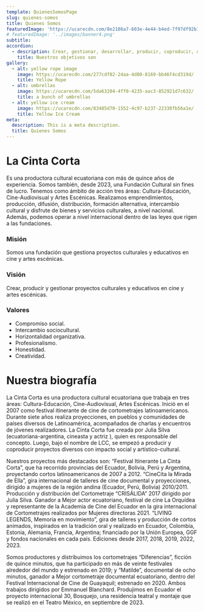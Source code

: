 ```yaml
---
template: QuienesSomosPage
slug: quienes-somos
title: Quienes Somos
featuredImage: 'https://ucarecdn.com/8e2186a7-603e-4e44-b4ed-7f97df92b151/bannerquienessomos.jpg'
# featuredImage: '../images/banner4.png'
subtitle:
accordion:
  - description: Crear, gestionar, desarrollar, producir, coproducir, distribuir y formar en proyectos e investigaciones culturales, cinematográficas, escénicas, musicales y artísticas en general.
    title: Nuestros objetivos son
gallery:
  - alt: yellow rope image
    image: https://ucarecdn.com/277cdf82-24aa-4d80-8169-bb46f4cd319d/
    title: Yellow Rope
  - alt: umbrellas
    image: https://ucarecdn.com/5da63204-4ff0-4235-aac3-852921d7c632/
    title: a bunch of umbrellas
  - alt: yellow ice cream
    image: https://ucarecdn.com/83485d70-1552-4c97-b237-22330fb56a1e/
    title: Yellow Ice Cream
meta:
  description: This is a meta description.
  title: Quienes Somos
---
```


# La Cinta Corta

Es una productora cultural ecuatoriana con más de quince años de experiencia. Somos también, desde 2023, una Fundación Cultural sin fines de lucro. Tenemos como ámbito de acción tres áreas: Cultura-Educación, Cine-Audiovisual y Artes Escénicas. Realizamos emprendimientos, producción, difusión, distribución, formación alternativa, intercambio cultural y disfrute de bienes y servicios culturales, a nivel nacional. Además, podemos operar a nivel internacional dentro de las leyes que rigen a las fundaciones.

### Misión

Somos una fundación que gestiona proyectos culturales y educativos en cine y artes escénicas.

### Visión

<!-- Crear y producir proyectos con enfoque global de cine y artes escénicas de calidad que tengan un verdadero impacto social, educativo y artístico, convirtiéndose en referentes del sector.

Somos una fundación que crea y gestiona proyectos culturales y educativos en cine y artes escénicas. -->

Crear, producir y gestionar proyectos culturales y educativos en cine y artes escénicas.

### Valores

- Compromiso social.
- Intercambio sociocultural.
- Horizontalidad organizativa.
- Profesionalismo.
- Honestidad.
- Creatividad.

<!-- ### El equipo está conformado por:

#### **Julia Silva**

Directora, creativa y productora general
IG @juliasilvapym

#### **Emmanuel Blanchard**

Productor y creativo
IG: @colorcorrectgradingpolish

#### **Anahí Silva**

Socia y creativa
IG @anahi_spym

#### **María Eugenia Paz y Miño**

Antropóloga y escritora
IG @mariapazymino

(Fotos que vayan todas en ByN) -->

# Nuestra biografía

La Cinta Corta es una productora cultural ecuatoriana que trabaja en tres áreas:
Cultura-Educación, Cine-Audiovisual, Artes Escénicas. Inició en el 2007 como festival itinerante de cine de cortometrajes latinoamericanos. Durante siete años realiza proyecciones, en pueblos y comunidades de países diversos de Latinoamérica, acompañados de charlas y encuentros de jóvenes realizadores. La Cinta Corta fue creada por Julia Silva (ecuatoriana-argentina, cineasta y actriz ), quien es responsable del concepto. Luego, bajo el nombre de LCC, se empezó a producir y coproducir proyectos diversos con impacto social y artístico-cultural.

Nuestros proyectos más destacados son: “Festival Itinerante La Cinta Corta”, que ha
recorrido provincias del Ecuador, Bolivia, Perú y Argentina, proyectando cortos
latinoamericanos de 2007 a 2012. “CineCita la Mirada de Ella”, gira internacional de
talleres de cine documental y proyecciones, dirigido a mujeres de la región andina
(Ecuador, Perú, Bolivia) 2010/2011. Producción y distribución del Cortometraje
“CRISÁLIDA” 2017 dirigido por Julia Silva. Ganador a Mejor actor ecuatoriano, festival de
cine La Orquídea y representante de la Academia de Cine del Ecuador en la gira
internacional de Cortometrajes realizados por Mujeres directoras 2021. “LIVING
LEGENDS, Memoria en movimiento”, gira de talleres y producción de cortos animados,
inspirados en la tradición oral y realizado en Ecuador, Colombia, Estonia, Alemania, Francia, Argentina; financiado por la Unión Europea, GGF y fondos nacionales en cada país. Ediciones desde 2017, 2018, 2019, 2022, 2023.

Somos productores y distribuimos los cortometrajes “Diferencias”, ficción de quince minutos, que ha participado en más de veinte festivales alrededor del mundo y estrenado en 2019; y “Matilde”, documental de ocho minutos, ganador a Mejor cortometraje documental
ecuatoriano, dentro del Festival Internacional de Cine de Guayaquil; estrenado en 2020. Ambos trabajos dirigidos por Emmanuel Blanchard. Produjimos en Ecuador el proyecto internacional 30, Bosquejo, una residencia teatral y montaje que se realizó en el Teatro México, en septiembre de 2023.
